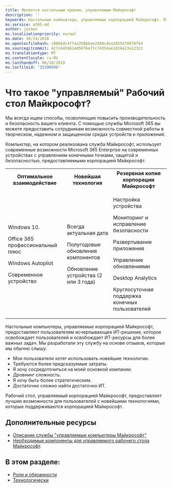 ```yaml
---
title: Является настольным правом, управляемым Майкрософт
description: ''
keywords: Настольные компьютеры, управляемые корпорацией Майкрософт, Microsoft 365, служба, документация
ms.service: m365-md
author: jaimeo
ms.localizationpriority: normal
ms.date: 10/24/2018
ms.openlocfilehash: c0866dc4ff4a768bbae2488cdea2655470978f94
ms.sourcegitcommit: 427c6459614d58f6ef7c74354ae1816423e22323
ms.translationtype: MT
ms.contentlocale: ru-RU
ms.lasthandoff: 06/28/2019
ms.locfileid: "35390696"
---
```

# <a name="what-is-microsoft-managed-desktop"></a>Что такое "управляемый" Рабочий стол Майкрософт?

<!--from Overview-->

Мы всегда ищем способы, позволяющие повысить производительность и безопасность вашего клиента. С помощью службы Microsoft 365 вы можете предоставить сотрудникам возможность совместной работы в творческом, надежном и защищенном средах устройств и приложений.

Компьютер, на котором реализована служба Майкрософт, использует современные возможности Microsoft 365 Enterprise на современных устройствах с управлением конечными точками, защитой и безопасностью, предоставляемыми корпорацией Майкрософт.


<table>
<tr><th>Оптимальное взаимодействие</th><th>Новейшая технология</th><th>Резервная копия корпорации Майкрософт</th></tr>
<tr><td><p>Windows 10.</p><p>Office 365 профессиональный плюс</p><p></p><p>Windows Autopilot</p><p>Современное устройство</p></td><td><p>Всегда актуальная дата</p><p>Полугодовые обновления компонентов </p><p>Обновление устройства (2 или 3 года)</p></td><td><p>Настройка устройства</p><p>Мониторинг и исправление безопасности</p><p>Развертывание приложения</p><p>Управление обновлениями</p><p>Desktop Analytics</p><p>Круглосуточная поддержка конечных пользователей</p></td></tr>
</table>

Настольные компьютеры, управляемые корпорацией Майкрософт, предоставляют пользователям исчерпывающее ИТ-решение, которое освобождает пользователей и освобождает ИТ-ресурсы для более важных задач. Мы разработали эту службу на основе отзывов, которые мы обычно слышу:
- Мои пользователи хотят использовать новейшие технологии.
- Требуются более предсказуемые затраты.
- Я хочу сосредоточиться на моей основной компании. 
- Дровнинг сложность. 
- Я хочу быть более стратегическим. 
- Достаточно сложно найти достаточно ИТ.  

Рабочий стол, управляемый корпорацией Майкрософт, предоставляет лучшие возможности для пользователей с новейшими технологиями, которые поддерживаются корпорацией Майкрософт. 

## <a name="additional-resources"></a>Дополнительные ресурсы
- [Описание службы "управляемые компьютеры Майкрософт"](../service-description/index.md)
- [Необходимые компоненты для управляемого рабочего стола Майкрософт](../get-ready/prerequisites.md).

<!--When you enroll in Microsoft Managed Desktop, Microsoft provides you with devices that are configured to join your Azure Active Directory tenant. Windows 10, Office 365, and some apps and features associated with [Microsoft 365 Enterprise E5](https://www.microsoft.com/en-us/microsoft-365/compare-all-microsoft-365-plans) are installed (by Microsoft) on your devices. When your employees who are using these devices need help, they contact Microsoft Managed Desktop support (provided by Microsoft) through a custom chat app.--> 

<!--With Microsoft Managed Desktop, you get **software as a service** (Microsoft 365 E5), **Device as a service** (Microsoft Surface devices ready to use), and **IT support as a service** (Help desk and more).--> 
 
## <a name="in-this-section"></a>В этом разделе:
- [Роли и обязанности](roles-and-responsibilities.md)
- [Технологически](technologies.md)
